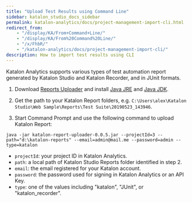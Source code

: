 ```yaml
---
title: "Upload Test Results using Command Line" 
sidebar: katalon_studio_docs_sidebar
permalink: katalon-analytics/docs/project-management-import-cli.html 
redirect_from:
    - "/display/KA/From+Command+Line/"
    - "/display/KA/From%20Command%20Line/"
    - "/x/FhbR/"
    - "/katalon-analytics/docs/project-management-import-cli/"
description: How to import test results using CLI
---
```


Katalon Analytics supports various types of test automation report generated by Katalon Studio and Katalon Recorder, and in JUnit formats.

1. Download [Reports Uploader](https://github.com/katalon-studio/report-uploader/releases) and install [Java JRE](https://www.java.com/en/download/manual.jsp) and [Java JDK](https://www.oracle.com/technetwork/java/javase/downloads/index.html).

2. Get the path to your Katalon Report folders, e.g. `C:\Users\alex\Katalon Studio\Web Sample\Reports\Test Suite\20190523_143946`.

3. Start Command Prompt and use the following command to upload Katalon Report:

```
java -jar katalon-report-uploader-0.0.5.jar --projectId=3 --path="d:\katalon-reports" --email=admin@mail.me --password=admin --type=katalon
```
* `projectId`: your project ID in Katalon Analytics.
* `path`: a local path of Katalon Studio Reports folder identified in step 2.
* `email`: the email registered for your Katalon account.
* `password`: the password used for signing in Katalon Analytics or an API Key.
* `type`: one of the values including "katalon", "JUnit", or "katalon_recorder".
